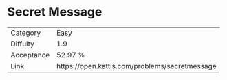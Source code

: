 # Secret Message

<table>
    <tr>
        <td>Category</td>
        <td>Easy</td>
    </tr>
    <tr>
        <td>Diffulty</td>
        <td>1.9</td>
    </tr>
    <tr>
        <td>Acceptance</td>
        <td>52.97 %</td>
    </tr>
    <tr>
        <td>Link</td>
        <td>https://open.kattis.com/problems/secretmessage</td>
    </tr>
</table>